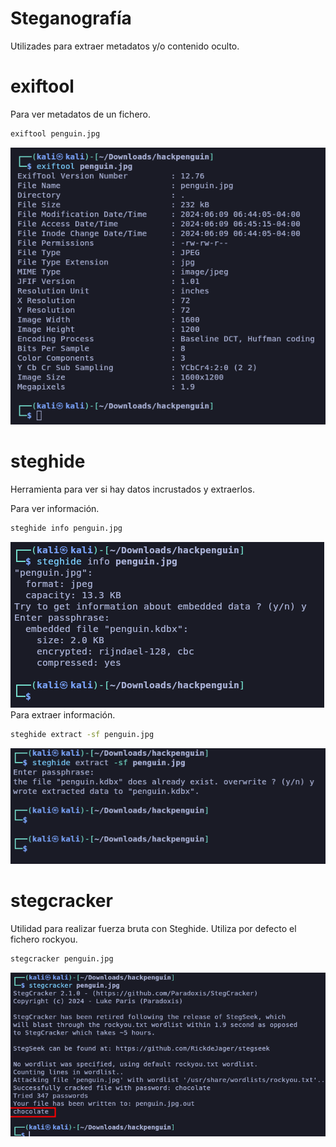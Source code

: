 # Steganografía

Utilizades para extraer metadatos y/o contenido oculto.

# exiftool
Para ver metadatos de un fichero.
```bash
exiftool penguin.jpg
```
![](/.gitbook/assets/Steganografia.png)

# steghide

Herramienta para ver si hay datos incrustados y extraerlos.

Para ver información.
```bash
steghide info penguin.jpg
```
![](/.gitbook/assets/Steganografia-1.png)
Para extraer información.
```bash
steghide extract -sf penguin.jpg
```
![](/.gitbook/assets/Steganografia-2.png)
# stegcracker
Utilidad para realizar fuerza bruta con Steghide. Utiliza por defecto el fichero rockyou.
```bash
stegcracker penguin.jpg
```
![](/.gitbook/assets/Steganografia-3.png)